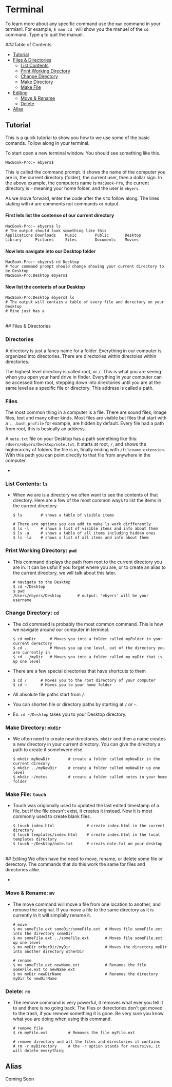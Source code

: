 # Terminal
To learn more about any specific command use the ```man``` command in your termianl. For example, ```$ man cd ``` will show you the manuel of the ```cd``` command. Type ```q``` to quit the manuel.

###Table of Contents
* [Tutorial](#tutorial)
* [Files & Directories](#files--directories)
	* [List Contents](#list-contents-ls)
	* [Print Working Directory](#print-working-directory-pwd)
	* [Change Directory](#change-directory-cd)
	* [Make Directory](#make-directory-mkdir)
	* [Make File](#make-file-touch)
* [Editing](#editing)
	* [Move & Rename](#move--rename-mv)
	* [Delete](#delete-rm)
* [Alias](#alias)

## Tutorial
This is a quick tutorial to show you how to we use some of the basic comands. Follow along in your terminal. 

To start open a new terminal window. You should see something like this.

``` 
MacBook-Pro:~ ebyers$
```

This is called the command prompt. It shows the name of the computer you are in, the current directory (folder), the current user, then a dollar sign. In the above example, the computers name is ```MacBook-Pro```, the current directory is ```~``` meaning your home folder, and the user is ```ebyers```.

As we move forward, enter the code after the ```$``` to follow along. The lines stating with ```#``` are comments not commands or output.

#### First lets list the contense of our current directory
```
MacBook-Pro:~ ebyers$ ls
# The output should look something like this
Applications Downloads    Music        Public       Desktop      
Library      Pictures     Sites        Documents    Movies
```
#### Now lets navigate into our Desktop folder
```
MacBook-Pro:~ ebyers$ cd Desktop
# Your command prompt should change showing your current directory to be Desktop
MacBook-Pro:Desktop ebyers$
```
#### Now list the contents of our Desktop
```
MacBook-Pro:Desktop ebyers$ ls
# The output will contain a table of every file and derectory on your Desktop
# Mine just has a
```


<br>
## Files & Directories

### Directories
A directory is just a fancy name for a folder. Everything in our computer is organized into directories. There are directories within directoies within directories.

The highest level directory is called root, or ```/```. This is what you are seeing when you open your hard drive in finder. Everything in your computer can be accessed from root, stepping down into directories until you are at the same level as a specific file or directory. This address is called a path.

### Files
The most common thing in a computer is a file. There are sound files, image files, text and many other kinds. Most files are visible but files that start with a ```.```, 	```.bash_profile``` for example, are hidden by default. Every file had a path from root, this is besically an address.

A ```note.txt``` file on your Desktop has a path something like this: ```/Users/ebyers/Desktop/note.txt```. It starts at root, ```/```, and shows the higherarchy of folders the file is in, finally ending with ```/filename.extension```. With this path you can point directly to that file from anywhere in the computer.


-
### List Contents: ```ls```
* When we are is a directory we often want to see the contents of that directory. Here are a few of the most common ways to list the items in the current directory.

	```
	$ ls		# shows a table of visible items
	
	# There are options you can add to make ls work dirfferently
	$ ls -l		# shows a list of visible items and info about them
	$ ls -a		# shows a table of all items including hidden ones
	$ ls -la	# shows a list of all items and info about them
	```

### Print Working Directory: ```pwd```
* This command displays the path from root to the current directory you are in. It can be usful if you forget where you are, or to create an alias to the current directory, we will talk about this later.

	```
	# navigate to the Desktop
	$ cd ~/Desktop
	$ pwd
	/Users/ebyers/Desktop		# output: 'ebyers' will be your username
	```

### Change Directory: ```cd```
* The cd command is probably the most common command. This is how we navigate around our computer in terminal.

	```
	$ cd myDir 		# Moves you into a folder called myFolder in your current derectory
	$ cd ..			# Moves you up one level, out of the directory you are currently in
	$ cd ../myDir	# Moves you into a folder called my myDir that is up one level
	```

* There are a few special directories that have shortcuts to them

	``` 
	$ cd / 		# Moves you to the root directory of your computer
	$ cd ~ 		# Moves you to your home folder
	```
* All absolute file paths start from ```/```.
* You can shorten file or directory paths by starting at ```/``` or ```~```.
* Ex. ```cd ~/Desktop``` takes you to your Desktop directory.

	
### Make Directory: ```mkdir```
* We often need to create new directories. ```mkdir``` and then a name creates a new directory in your current directory. You can give the directory a path to create it somehwere else. 

	```
	$ mkdir myNewDir 		# create a folder called myNewDir in the current direcory
	$ mkdir ../myNewDir		# create a folder called myNewDir up one level
	$ mkdir ~/notes			# create a folder called notes in your home folder
	```

### Make File: ```touch```
* Touch was origionally used to updated the last edited timestamp of a file, but if the file doesn't exist, it creates it instead. Now it is most commonly used to create blank files.

	```
	$ touch index.html				# create index.html in the current directory
	$ touch templates/index.html 	# create index.html in the local templates directory
	$ touch ~/Desktop/note.txt		# creats note.txt on your desktop
	```

<br>
## Editing
We often have the need to move, rename, or delete some file or derectory. The commands that do this work the same for files and directories alike.

-

### Move & Rename: ```mv```
* The move command will move a file from one location to another, and remove the original. If you move a file to the same directory as it is currently in it will simplally rename it.

	```
	# move
	$ mv someFile.ext someDir/someFile.ext	# Moves file someFile.ext into the directory someDir
	$ mv someFile.ext ../someFile.ext		# Moves file someFile.ext up one level
	$ mv myDir otherDir/myDir				# Moves the directory myDir into another directory otherDir
	
	# rename
	$ mv someFile.ext newName.ext			# Renames the file someFile.ext to newName.ext
	$ mv myDir newDirName 					# Renames the directory myDir to newDirName
	```


### Delete: ```rm``` 
* The remove command is very powerful, it removes what ever you tell it to and there is no going back. The files or derectories don't get moved to the trash, if you remove something it is gone. Be very sure you know what you are doing when using this command.

	```
	# remove file
	$ rm myFile.ext			# Removes the file myFile.ext
	
	# remove directory and all the files and directories it contains
	# rm -r myDirectory		# the -r option stands for recursive, it will delete everything
	```

## Alias
Coming Soon
